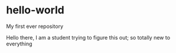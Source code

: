 # hello-world
My first ever repository

Hello there,
I am a student trying to figure this out; so totally new to everything

